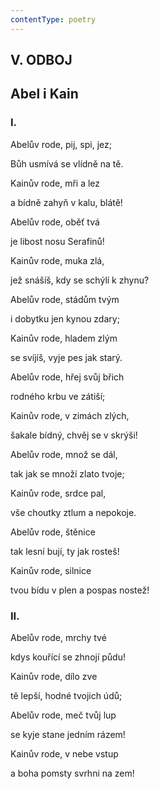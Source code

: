 ```yaml
---
contentType: poetry
---
```


<section>

# V. ODBOJ

## Abel i Kain

### I.

Abelův rode, pij, spi, jez;

Bůh usmívá se vlídně na tě.

Kainův rode, mři a lez

a bídně zahyň v kalu, blátě!

Abelův rode, oběť tvá

je libost nosu Serafinů!

Kainův rode, muka zlá,

jež snášíš, kdy se schýlí k zhynu?

Abelův rode, stádům tvým

i dobytku jen kynou zdary;

Kainův rode, hladem zlým

se svíjíš, vyje pes jak starý.

Abelův rode, hřej svůj břich

rodného krbu ve zátiší;

Kainův rode, v zimách zlých,

šakale bídný, chvěj se v skrýši!

Abelův rode, množ se dál,

tak jak se množí zlato tvoje;

Kainův rode, srdce pal,

vše choutky ztlum a nepokoje.

Abelův rode, štěnice

tak lesní bují, ty jak rosteš!

Kainův rode, silnice

tvou bídu v plen a pospas nostež!

### II.

Abelův rode, mrchy tvé

kdys kouřící se zhnojí půdu!

Kainův rode, dílo zve

tě lepší, hodné tvojich údů;

Abelův rode, meč tvůj lup

se kyje stane jedním rázem!

Kainův rode, v nebe vstup

a boha pomsty svrhni na zem!

</section>
